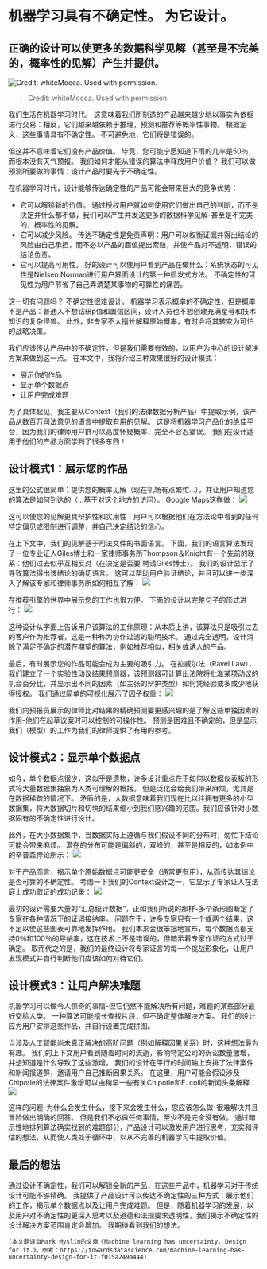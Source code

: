# 机器学习具有不确定性。 为它设计。
## 正确的设计可以使更多的数据科学见解（甚至是不完美的，概率性的见解）产生并提供。
![Credit: whiteMocca. Used with permission.](1!I4qW4HeUXZrQVrlH9pmNJg.jpeg)
> Credit: whiteMocca. Used with permission.


我们生活在机器学习时代。 这意味着我们所制造的产品越来越少地以事实为依据进行交易：相反，它们越来越依赖于推理，预测和推荐等概率性事物。 根据定义，这些事情具有不确定性。 不可避免地，它们将是错误的。

但这并不意味着它们没有产品价值。 毕竟，您可能宁愿知道下雨的几率是50％，而根本没有天气预报。 我们如何才能从错误的算法中释放用户价值？ 我们可以做预测所要做的事情：设计产品时要先于不确定性。

在机器学习时代，设计能够传达确定性的产品可能会带来巨大的竞争优势：
+ 它可以解锁新的价值。 通过授权用户就如何使用它们做出自己的判断，而不是决定并什么都不做，我们可以产生并发送更多的数据科学见解-甚至是不完美的，概率性的见解。
+ 它可以减少风险。 传达不确定性是免责声明：用户可以权衡证据并得出结论的风险由自己承担，而不必以产品的面值提出索赔，并使产品对不透明，错误的结论负责。
+ 它可以提高可用性。 好的设计可以使用户看到产品在做什么：系统状态的可见性是Nielsen Norman进行用户界面设计的第一种启发式方法。 不确定性的可见性为用户节省了自己弄清楚某事物的可靠性的痛苦。

这一切有问题吗？ 不确定性很难设计。 机器学习表示概率的不确定性，但是概率不是产品：普通人不想钻研p值和置信区间，设计人员也不想创建充满星号和技术知识的复杂怪兽。 此外，非专家不太擅长解释原始概率，有时会将其转变为可怕的战略决策。

我们应该传达产品中的不确定性，但是我们需要有效的，以用户为中心的设计解决方案来做到这一点。 在本文中，我将介绍三种效果很好的设计模式：
+ 展示你的作品
+ 显示单个数据点
+ 让用户完成难题

为了具体起见，我主要从Context（我们的法律数据分析产品）中提取示例，该产品从数百万司法意见的语言中提取有用的见解。 这是将机器学习产品化的绝佳平台，因为我们的律师用户群可以高度怀疑概率，完全不容忍错误。 我们在设计适用于他们的产品方面学到了很多东西！
## 设计模式1：展示您的作品

这里的公式很简单：提供您的概率见解（现在机场有点繁忙...），并让用户知道您的算法是如何到达的（...基于对这个地方的访问）。 Google Maps这样做：
![](0!K_GCWkuiQbtWgvj8)

这可以使您的见解更具辩护性和实用性：用户可以根据他们在方法论中看到的任何特定偏见或限制进行调整，并自己决定结论的信心。

在上下文中，我们的见解基于司法文件的书面语言。 下面，我们的语言算法发现了一位专业证人Giles博士和一家律师事务所Thompson＆Knight有一个先前的联系：他们过去似乎互相反对（在决定是否要 聘请Giles博士）。 我们的设计显示了导致算法得出该结论的确切语言。 这可以帮助用户验证结论，并且可以进一步深入了解该专家和律师事务所如何相互了解：
![](0!O7e7JAP9NhL7wSvw)

在推荐引擎的世界中展示您的工作也很方便。 下面的设计以完整句子的形式进行：
![](0!2Ao-9kd830wlL1xD)

这种设计从字面上告诉用户该算法的工作原理：从本质上讲，该算法只是吸引过去的客户作为推荐者，这是一种称为协作过滤的聪明技术。 通过完全透明，设计消除了满足不确定的潜在期望的算法，例如推荐相似，相关或诱人的产品。

最后，有时展示您的作品可能会成为主要的吸引力。 在拉威尔法（Ravel Law），我们建立了一个实验性动议结果预测器，该预测器可计算出法院将批准某项动议的机会百分比，并显示出不同的因素（如主张的辩护类型）如何凭经验或多或少地获得授权。 我们通过简单的可视化展示了因子权重：
![](0!LiAbMJ8kECfXvhNp)

我们向预报员展示的律师比对结果的精确预测要更感兴趣的是了解这些单独因素的作用-他们在起草议案时可以控制的可操作性。 预测是困难且不确定的，但是显示我们（模型）的工作为我们的律师提供了有用的参考。
## 设计模式2：显示单个数据点

如今，单个数据点很少，这似乎是遗物，许多设计重点在于如何以数据仪表板的形式将大量数据集抽象为人类可理解的概括。 但是泛化会给我们带来麻烦，尤其是在数据稀疏的情况下。 矛盾的是，大数据意味着我们现在比以往拥有更多的小型数据集，将大数据切片和切块的结果缩小到我们感兴趣的范围。我们应该针对小数据固有的不确定性进行设计。

此外，在大小数据集中，当数据实际上遵循与我们假设不同的分布时，匆忙下结论可能会带来麻烦。 潜在的分布可能是偏斜的，双峰的，甚至是相反的，如本例中的辛普森悖论所示：
![](0!qvf7Qie55j7qdiVy)

对于产品而言，揭示单个原始数据点可能更安全（通常更有用），从而传达其结论是否可靠的不确定性。 考虑一下我们的Context设计之一，它显示了专家证人在法庭上成功取证的成功记录：
![](0!BbXFdinyuJeifFqt)

最初的设计需要大量的“汇总统计数据”，正如我们所说的那样-多个条形图断定了专家在各种情况下的证词接纳率。 问题在于，许多专家只有一个或两个结果，这不足以使这些图表可靠地发挥作用。 我们本来会很笨拙地宣布，每个数据点都支持0％和100％的导纳率，这在技术上不是错误的，但暗示着专家作证的方式过于确定。 取而代之的是，我们的最终设计将专家证言的每一个挑战形象化，让用户发现模式并自行判断他们应该如何对待它们。
## 设计模式3：让用户解决难题

机器学习可以做令人惊奇的事情-但它仍然不能解决所有问题，难题的某些部分最好交给人类。 一种算法可能擅长查找片段，但不确定整体解决方案。 我们的设计应为用户安排这些作品，并自行设置完成拼图。

当涉及人工智能尚未真正解决的高阶问题（例如解释因果关系）时，这种想法最为有趣。 我们的上下文用户看到随着时间的流逝，影响特定公司的诉讼数量激增，并想知道是什么导致了这些激增。 我们的设计在平行的时间轴上安排了法律案件和新闻报道群，邀请用户自己推断因果关系。 在这里，用户可能会假设涉及Chipotle的法律案件激增可以由稍早一些有关Chipotle和E. coli的新闻头条解释：
![](0!kukA4pldTid9WKOI)

这样的问题-为什么会发生什么，接下来会发生什么，您应该怎么做-很难解决并且冒险做出明确的回答。 但是我们不必做任何事情，至少不是完全没有做。 通过暗示性地排列算法确实找到的难题部分，产品设计可以激发用户进行思考，充实和评估的想法，从而使人类处于循环中，以从不完善的机器学习中提取价值。
## 最后的想法

通过设计不确定性，我们可以解锁全新的产品，在这些产品中，机器学习对于传统设计可能不够精确。 我提供了产品设计可以传达不确定性的三种方式：展示他们的工作，揭示单个数据点以及让用户完成难题。 但是，随着机器学习的发展，以及用户对不确定性的更深入思考以及道德和法规要求透明性，我们揭示不确定性的设计解决方案范围肯定会增加。 我期待看到我们的想法。
```
(本文翻译自Mark Myslín的文章《Machine learning has uncertainty. Design for it.》，参考：https://towardsdatascience.com/machine-learning-has-uncertainty-design-for-it-f015a249a444)
```
